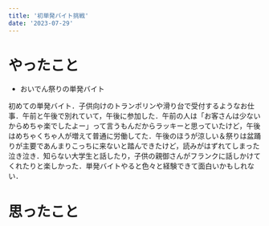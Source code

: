 ```yaml
---
title: '初単発バイト挑戦'
date: '2023-07-29'
---
```


# やったこと

- おいでん祭りの単発バイト

初めての単発バイト．子供向けのトランポリンや滑り台で受付するようなお仕事．午前と午後で別れていて，午後に参加した．午前の人は「お客さんは少ないからめちゃ楽でしたよー」って言うもんだからラッキーと思っていたけど，午後はめちゃくちゃ人が増えて普通に労働してた．午後のほうが涼しい＆祭りは盆踊りが主要であんまりこっちに来ないと踏んできたけど，読みがはずれてしまった泣き泣き．知らない大学生と話したり，子供の親御さんがフランクに話しかけてくれたりと楽しかった．単発バイトやると色々と経験できて面白いかもしれない．


# 思ったこと

